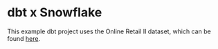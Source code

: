 # dbt x Snowflake

This example dbt project uses the Online Retail II dataset, which can be
found [here](https://archive.ics.uci.edu/dataset/502/online+retail+ii).
